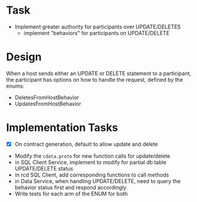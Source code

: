 # Task
- Implement greater authority for participants over UPDATE/DELETES
    - implement "behaviors" for participants on UPDATE/DELETE

# Design
When a host sends either an UPDATE or DELETE statement to a participant, the participant has options on how to handle the request, defined by the enums:

- DeletesFromHostBehavior
- UpdatesFromHostBehavior

# Implementation Tasks
- [X] On contract generation, default to allow update and delete
- Modify the `cdata.proto` for new function calls for update/delete
- in SQL Client Service, implement to modify for partial db table UPDATE/DELETE  status
- in rcd SQL Client, add corresponding functions to call methods
- in Data Service, when handling UPDATE/DELETE, need to query the behavior status first and respond accordingly
- Write tests for each arm of the ENUM for both



